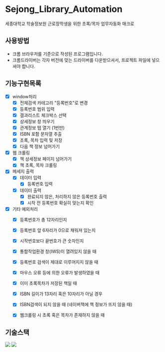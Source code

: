 

# Sejong_Library_Automation
세종대학교 학술정보원 근로장학생을 위한 초록/목차 업무자동화 매크로

## 사용방법
- 크롬 브라우저를 기준으로 작성된 프로그램입니다.
- 크롬드라이버는 각자 버전에 맞는 드라이버를 다운받으셔서, 프로젝트 파일에 넣으셔야 합니다.

## 기능구현목록
- [x] window처리
  - [x] 전체검색 카테고리 "등록번호"로 변경
  - [x] 등록번호 범위 입력
  - [x] 결과리스트 체크박스 선택
  - [x] 상세정보 창 띄우기
  - [x] 관계정보 탭 열기 (1번만)
  - [x] ISBN 포함 문자열 추출
  - [x] 초록, 목차 입력 및 저장
  - [x] 다음 책 정보 넘어가기
- [x] 웹 크롤링
  - [x] 책 상세정보 페이지 넘어가기
  - [x] 책 초록, 목차 크롤링
- [x] 메세지 출력
  - [x] 데이터 입력
    - [x] 등록번호 입력
  - [x] 데이터 출력
    - [x] 완료되지 않은, 처리하지 않은 등록번호 출력
    - [x] 시작 전 등록번호 확실히 맞는지 확인
- [x] 기타 예외처리
  - [x] 등록번호가 총 12자리인지
  - [x] 등록번호 앞 6자리가 0으로 채워져 있는지
  - [x] 시작번호보다 끝번호가 큰 숫자인지
  - [x] 통합작업환경 창(IWS)이 열려있지 않을 때
  - [x] 등록번호 검색이 제대로 이루어지지 않을 때
  - [x] 마우스 오류 등에 의한 오류가 발생하였을 때
  - [x] 이미 초록목차가 저장된 책일 때
  - [x] ISBN 길이가 13자리 혹은 10자리가 아닐 경우
  - [x] ISBN검색이 되지 않을 때 (네이버책에 책 정보가 뜨지 않을 때)
  - [x] 웹크롤링 시 초록 혹은 목차가 존재하지 않을 때


## 기술스택
<img src="https://img.shields.io/badge/Selenium-43B02A?style=for-the-badge&logo=selenium&logoColor=white">
<img src="https://img.shields.io/badge/Python(pyautogui, bs4)-3776AB?style=for-the-badge&logo=python&logoColor=white">
